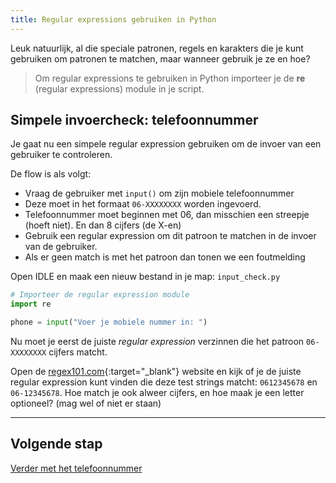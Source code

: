 ```yaml
---
title: Regular expressions gebruiken in Python
---
```


Leuk natuurlijk, al die speciale patronen, regels en karakters die je kunt gebruiken om patronen te matchen, maar wanneer gebruik je ze en hoe?

> Om regular expressions te gebruiken in Python importeer je de **re** (regular expressions) module in je script.

## Simpele invoercheck: telefoonnummer
Je gaat nu een simpele regular expression gebruiken om de invoer van een gebruiker te controleren.

De flow is als volgt:
- Vraag de gebruiker met `input()` om zijn mobiele telefoonnummer
- Deze moet in het formaat `06-XXXXXXXX` worden ingevoerd.
- Telefoonnummer moet beginnen met 06, dan misschien een streepje (hoeft niet). En dan 8 cijfers (de X-en)
- Gebruik een regular expression om dit patroon te matchen in de invoer van de gebruiker.
- Als er geen match is met het patroon dan tonen we een foutmelding

Open IDLE en maak een nieuw bestand in je map: `input_check.py`

```python
# Importeer de regular expression module
import re

phone = input("Voer je mobiele nummer in: ")
```

Nu moet je eerst de juiste *regular expression* verzinnen die het patroon `06-XXXXXXXX` cijfers matcht.

Open de [regex101.com](https://regex101.com/){:target="_blank"} website en kijk of je de juiste regular expression kunt vinden die 
deze test strings matcht: `0612345678` en `06-12345678`. Hoe match je ook alweer cijfers, en hoe maak je een letter optioneel? (mag wel of niet er staan)

---

## Volgende stap

[Verder met het telefoonnummer](index2)


